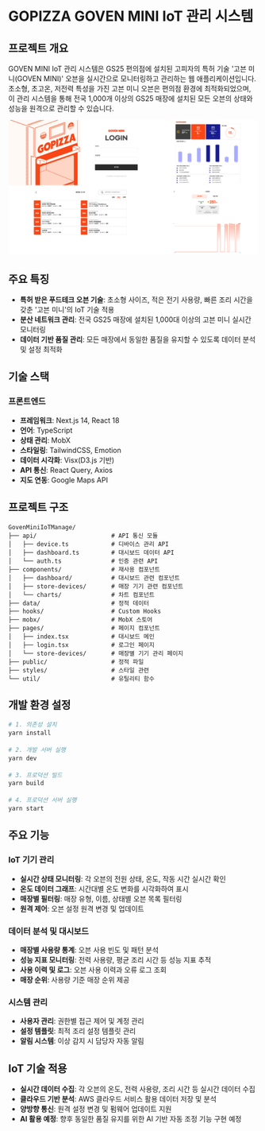 # GOPIZZA GOVEN MINI IoT 관리 시스템


## 프로젝트 개요

GOVEN MINI IoT 관리 시스템은 GS25 편의점에 설치된 고피자의 특허 기술 '고븐 미니(GOVEN MINI)' 오븐을 실시간으로 모니터링하고 관리하는 웹 애플리케이션입니다. 초소형, 초고온, 저전력 특성을 가진 고븐 미니 오븐은 편의점 환경에 최적화되었으며, 이 관리 시스템을 통해 전국 1,000개 이상의 GS25 매장에 설치된 모든 오븐의 상태와 성능을 원격으로 관리할 수 있습니다.


![GOVEN MINI IoT](public/thumb.png)

## 주요 특징

- **특허 받은 푸드테크 오븐 기술**: 초소형 사이즈, 적은 전기 사용량, 빠른 조리 시간을 갖춘 '고븐 미니'의 IoT 기술 적용
- **분산 네트워크 관리**: 전국 GS25 매장에 설치된 1,000대 이상의 고븐 미니 실시간 모니터링
- **데이터 기반 품질 관리**: 모든 매장에서 동일한 품질을 유지할 수 있도록 데이터 분석 및 설정 최적화


## 기술 스택

### 프론트엔드
- **프레임워크**: Next.js 14, React 18
- **언어**: TypeScript
- **상태 관리**: MobX
- **스타일링**: TailwindCSS, Emotion
- **데이터 시각화**: Visx(D3.js 기반)
- **API 통신**: React Query, Axios
- **지도 연동**: Google Maps API


## 프로젝트 구조

```
GovenMiniIoTManage/
├── api/                     # API 통신 모듈
│   ├── device.ts            # 디바이스 관리 API
│   ├── dashboard.ts         # 대시보드 데이터 API
│   └── auth.ts              # 인증 관련 API
├── components/              # 재사용 컴포넌트
│   ├── dashboard/           # 대시보드 관련 컴포넌트
│   ├── store-devices/       # 매장 기기 관련 컴포넌트
│   └── charts/              # 차트 컴포넌트
├── data/                    # 정적 데이터
├── hooks/                   # Custom Hooks
├── mobx/                    # MobX 스토어
├── pages/                   # 페이지 컴포넌트
│   ├── index.tsx            # 대시보드 메인
│   ├── login.tsx            # 로그인 페이지
│   └── store-devices/       # 매장별 기기 관리 페이지
├── public/                  # 정적 파일
├── styles/                  # 스타일 관련
└── util/                    # 유틸리티 함수
```


## 개발 환경 설정

```bash
# 1. 의존성 설치
yarn install

# 2. 개발 서버 실행
yarn dev

# 3. 프로덕션 빌드
yarn build

# 4. 프로덕션 서버 실행
yarn start
```



## 주요 기능

### IoT 기기 관리
- **실시간 상태 모니터링**: 각 오븐의 전원 상태, 온도, 작동 시간 실시간 확인
- **온도 데이터 그래프**: 시간대별 온도 변화를 시각화하여 표시
- **매장별 필터링**: 매장 유형, 이름, 상태별 오븐 목록 필터링
- **원격 제어**: 오븐 설정 원격 변경 및 업데이트

### 데이터 분석 및 대시보드
- **매장별 사용량 통계**: 오븐 사용 빈도 및 패턴 분석
- **성능 지표 모니터링**: 전력 사용량, 평균 조리 시간 등 성능 지표 추적
- **사용 이력 및 로그**: 오븐 사용 이력과 오류 로그 조회
- **매장 순위**: 사용량 기준 매장 순위 제공

### 시스템 관리
- **사용자 관리**: 권한별 접근 제어 및 계정 관리
- **설정 템플릿**: 최적 조리 설정 템플릿 관리
- **알림 시스템**: 이상 감지 시 담당자 자동 알림



## IoT 기술 적용

- **실시간 데이터 수집**: 각 오븐의 온도, 전력 사용량, 조리 시간 등 실시간 데이터 수집
- **클라우드 기반 분석**: AWS 클라우드 서비스 활용 데이터 저장 및 분석
- **양방향 통신**: 원격 설정 변경 및 펌웨어 업데이트 지원
- **AI 활용 예정**: 향후 동일한 품질 유지를 위한 AI 기반 자동 조정 기능 구현 예정
